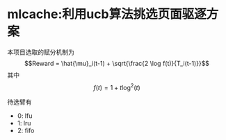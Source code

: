 # mlcache:利用ucb算法挑选页面驱逐方案
本项目选取的赋分机制为
$$Reward = \hat{\mu}_i(t-1) + \sqrt{\frac{2 \log f(t)}{T_i(t-1)}}$$
其中
$$f(t) = 1 + t \log^2(t)$$

待选臂有

+ 0: lfu
+ 1: lru
+ 2: fifo

